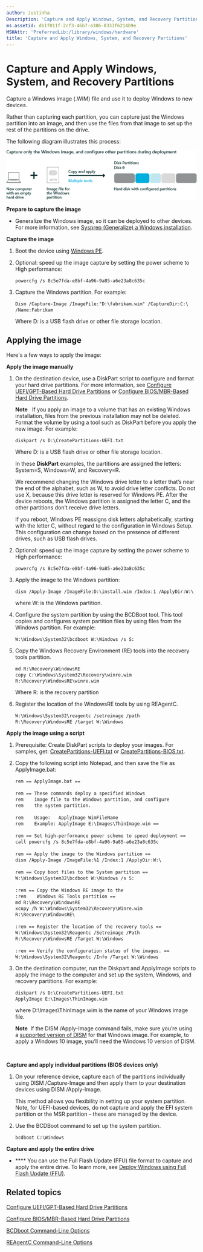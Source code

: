 ```yaml
---
author: Justinha
Description: 'Capture and Apply Windows, System, and Recovery Partitions'
ms.assetid: db1f011f-2cf3-46b7-a386-8333f6214b9e
MSHAttr: 'PreferredLib:/library/windows/hardware'
title: 'Capture and Apply Windows, System, and Recovery Partitions'
---
```


# Capture and Apply Windows, System, and Recovery Partitions


Capture a Windows image (.WIM) file and use it to deploy Windows to new devices.

Rather than capturing each partition, you can capture just the Windows partition into an image, and then use the files from that image to set up the rest of the partitions on the drive.

The following diagram illustrates this process:

![diagram showing capturing the windows partition](images/dep-adk-partitions-uefi-overview-capture-windows.jpg)

**Prepare to capture the image**

-   Generalize the Windows image, so it can be deployed to other devices. For more information, see [Sysprep (Generalize) a Windows installation](sysprep--generalize--a-windows-installation.md).

**Capture the image**

1.  Boot the device using [Windows PE](winpe-intro.md).

2.  Optional: speed up the image capture by setting the power scheme to High performance:

    ``` syntax
    powercfg /s 8c5e7fda-e8bf-4a96-9a85-a6e23a8c635c
    ```

3.  Capture the Windows partition. For example:

    ``` syntax
    Dism /Capture-Image /ImageFile:"D:\fabrikam.wim" /CaptureDir:C:\ /Name:Fabrikam
    ```

    Where D: is a USB flash drive or other file storage location.

## <span id="Applying_the_image"></span><span id="applying_the_image"></span><span id="APPLYING_THE_IMAGE"></span>Applying the image


Here's a few ways to apply the image:

**Apply the image manually**

1.  On the destination device, use a DiskPart script to configure and format your hard drive partitions. For more information, see [Configure UEFI/GPT-Based Hard Drive Partitions](configure-uefigpt-based-hard-drive-partitions.md) or [Configure BIOS/MBR-Based Hard Drive Partitions](configure-biosmbr-based-hard-drive-partitions.md).

    **Note**  
    If you apply an image to a volume that has an existing Windows installation, files from the previous installation may not be deleted. Format the volume by using a tool such as DiskPart before you apply the new image. For example:

    ``` 
    diskpart /s D:\CreatePartitions-UEFI.txt
    ```
    Where D: is a USB flash drive or other file storage location.

    In these **DiskPart** examples, the partitions are assigned the letters: System=S, Windows=W, and Recovery=R.

    We recommend changing the Windows drive letter to a letter that’s near the end of the alphabet, such as W, to avoid drive letter conflicts. Do not use X, because this drive letter is reserved for Windows PE. After the device reboots, the Windows partition is assigned the letter C, and the other partitions don’t receive drive letters.

    If you reboot, Windows PE reassigns disk letters alphabetically, starting with the letter C, without regard to the configuration in Windows Setup. This configuration can change based on the presence of different drives, such as USB flash drives.

2.  Optional: speed up the image capture by setting the power scheme to High performance:

    ``` syntax
    powercfg /s 8c5e7fda-e8bf-4a96-9a85-a6e23a8c635c
    ```

3.  Apply the image to the Windows partition:

    ``` syntax
    dism /Apply-Image /ImageFile:D:\install.wim /Index:1 /ApplyDir:W:\
    ```

    where W: is the Windows partition.

4.  Configure the system partition by using the BCDBoot tool. This tool copies and configures system partition files by using files from the Windows partition. For example:

    ``` syntax
    W:\Windows\System32\bcdboot W:\Windows /s S:
    ```

5.  Copy the Windows Recovery Environment (RE) tools into the recovery tools partition.

    ``` syntax
    md R:\Recovery\WindowsRE
    copy C:\Windows\System32\Recovery\winre.wim R:\Recovery\WindowsRE\winre.wim
    ```

    Where R: is the recovery partition

6.  Register the location of the WindowsRE tools by using REAgentC.

    ``` syntax
    W:\Windows\System32\reagentc /setreimage /path R:\Recovery\WindowsRE /target W:\Windows
    ```

**Apply the image using a script**

1.  Prerequisite: Create DiskPart scripts to deploy your images. For samples, get: [CreatePartitions-UEFI.txt](configure-uefigpt-based-hard-drive-partitions.md) or [CreatePartitions-BIOS.txt](configure-biosmbr-based-hard-drive-partitions.md).

2.  Copy the following script into Notepad, and then save the file as ApplyImage.bat:

    ``` syntax
    rem == ApplyImage.bat ==

    rem == These commands deploy a specified Windows
    rem    image file to the Windows partition, and configure
    rem    the system partition.

    rem    Usage:   ApplyImage WimFileName 
    rem    Example: ApplyImage E:\Images\ThinImage.wim ==

    rem == Set high-performance power scheme to speed deployment ==
    call powercfg /s 8c5e7fda-e8bf-4a96-9a85-a6e23a8c635c

    rem == Apply the image to the Windows partition ==
    dism /Apply-Image /ImageFile:%1 /Index:1 /ApplyDir:W:\

    rem == Copy boot files to the System partition ==
    W:\Windows\System32\bcdboot W:\Windows /s S:

    :rem == Copy the Windows RE image to the
    :rem    Windows RE Tools partition ==
    md R:\Recovery\WindowsRE
    xcopy /h W:\Windows\System32\Recovery\Winre.wim R:\Recovery\WindowsRE\

    :rem == Register the location of the recovery tools ==
    W:\Windows\System32\Reagentc /Setreimage /Path R:\Recovery\WindowsRE /Target W:\Windows

    :rem == Verify the configuration status of the images. ==
    W:\Windows\System32\Reagentc /Info /Target W:\Windows
    ```

3.  On the destination computer, run the Diskpart and ApplyImage scripts to apply the image to the computer and set up the system, Windows, and recovery partitions. For example:

    ``` syntax
    diskpart /s D:\CreatePartitions-UEFI.txt
    ApplyImage E:\Images\ThinImage.wim
    ```

    where D:\\Images\\ThinImage.wim is the name of your Windows image file.

    **Note**  If the DISM /Apply-Image command fails, make sure you’re using a [supported version of DISM](dism-supported-platforms.md) for that Windows image. For example, to apply a Windows 10 image, you’ll need the Windows 10 version of DISM.

     

**Capture and apply individual partitions (BIOS devices only)**

1.  On your reference device, capture each of the partitions individually using DISM /Capture-Image and then apply them to your destination devices using DISM /Apply-Image.

    This method allows you flexibility in setting up your system partition. Note, for UEFI-based devices, do not capture and apply the EFI system partition or the MSR partition – these are managed by the device.

2.  Use the BCDBoot command to set up the system partition.

    ``` syntax
    bcdboot C:\Windows
    ```

**Capture and apply the entire drive**

-   **** You can use the Full Flash Update (FFU) file format to capture and apply the entire drive. To learn more, see [Deploy Windows using Full Flash Update (FFU)](deploy-windows-using-full-flash-update--ffu.md).

## <span id="related_topics"></span>Related topics


[Configure UEFI/GPT-Based Hard Drive Partitions](configure-uefigpt-based-hard-drive-partitions.md)

[Configure BIOS/MBR-Based Hard Drive Partitions](configure-biosmbr-based-hard-drive-partitions.md)

[BCDboot Command-Line Options](bcdboot-command-line-options-techref-di.md)

[REAgentC Command-Line Options](reagentc-command-line-options.md)

 

 






